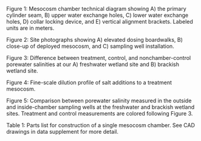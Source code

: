 Figure 1: Mesocosm chamber technical diagram showing A) the primary cylinder seam, B) upper water exchange holes, C) lower water exchange holes, D) collar locking device, and E) vertical alignment brackets. Labeled units are in meters.

Figure 2: Site photographs showing A) elevated dosing boardwalks, B) close-up of deployed mesocosm, and C) sampling well installation.

Figure 3: Difference between treatment, control, and nonchamber-control porewater salinities at our A) freshwater wetland site and B) brackish wetland site.

Figure 4: Fine-scale dilution profile of salt additions to a treatment mesocosm.

Figure 5: Comparison between porewater salinity measured in the outside and inside-chamber sampling  wells at the freshwater and brackish wetland sites. Treatment and control measurements are colored following Figure 3.

Table 1: Parts list for construction of a single mesocosm chamber. See CAD drawings in data supplement for more detail.
